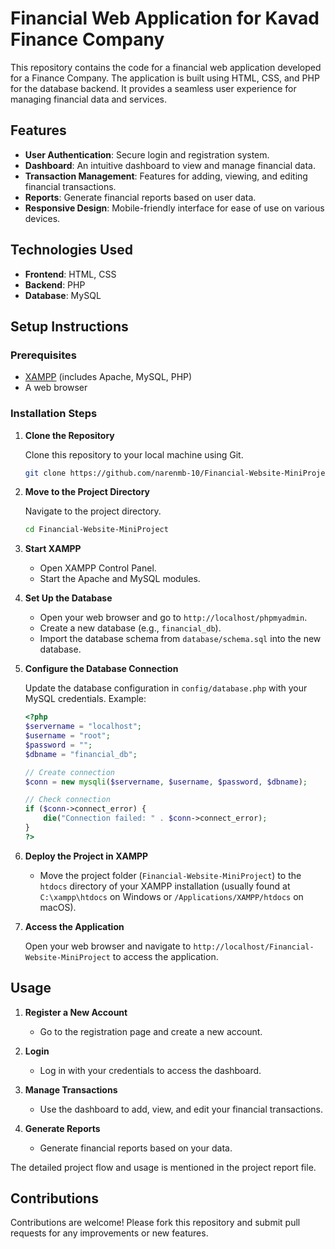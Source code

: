 # Financial Web Application for Kavad Finance Company

This repository contains the code for a financial web application developed for a Finance Company. The application is built using HTML, CSS, and PHP for the database backend. It provides a seamless user experience for managing financial data and services.

## Features

- **User Authentication**: Secure login and registration system.
- **Dashboard**: An intuitive dashboard to view and manage financial data.
- **Transaction Management**: Features for adding, viewing, and editing financial transactions.
- **Reports**: Generate financial reports based on user data.
- **Responsive Design**: Mobile-friendly interface for ease of use on various devices.

## Technologies Used

- **Frontend**: HTML, CSS
- **Backend**: PHP
- **Database**: MySQL

## Setup Instructions

### Prerequisites

- [XAMPP](https://www.apachefriends.org/index.html) (includes Apache, MySQL, PHP)
- A web browser

### Installation Steps

1. **Clone the Repository**

   Clone this repository to your local machine using Git.

   ```bash
   git clone https://github.com/narenmb-10/Financial-Website-MiniProject.git
   ```

2. **Move to the Project Directory**

   Navigate to the project directory.

   ```bash
   cd Financial-Website-MiniProject
   ```

3. **Start XAMPP**

   - Open XAMPP Control Panel.
   - Start the Apache and MySQL modules.

4. **Set Up the Database**

   - Open your web browser and go to `http://localhost/phpmyadmin`.
   - Create a new database (e.g., `financial_db`).
   - Import the database schema from `database/schema.sql` into the new database.

5. **Configure the Database Connection**

   Update the database configuration in `config/database.php` with your MySQL credentials. Example:

   ```php
   <?php
   $servername = "localhost";
   $username = "root";
   $password = "";
   $dbname = "financial_db";

   // Create connection
   $conn = new mysqli($servername, $username, $password, $dbname);

   // Check connection
   if ($conn->connect_error) {
       die("Connection failed: " . $conn->connect_error);
   }
   ?>
   ```

6. **Deploy the Project in XAMPP**

   - Move the project folder (`Financial-Website-MiniProject`) to the `htdocs` directory of your XAMPP installation (usually found at `C:\xampp\htdocs` on Windows or `/Applications/XAMPP/htdocs` on macOS).

7. **Access the Application**

   Open your web browser and navigate to `http://localhost/Financial-Website-MiniProject` to access the application.

## Usage

1. **Register a New Account**
   - Go to the registration page and create a new account.

2. **Login**
   - Log in with your credentials to access the dashboard.

3. **Manage Transactions**
   - Use the dashboard to add, view, and edit your financial transactions.

4. **Generate Reports**
   - Generate financial reports based on your data.

The detailed project flow and usage is mentioned in the project report file.

## Contributions

Contributions are welcome! Please fork this repository and submit pull requests for any improvements or new features.
